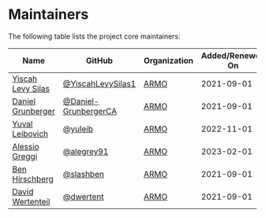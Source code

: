 # Maintainers

The following table lists the project core maintainers:

| Name | GitHub | Organization | Added/Renewed On |
| --- | --- | --- |------------------|
| [Yiscah Levy Silas](https://www.linkedin.com/in/yiscah-levy-silas/) | [@YiscahLevySilas1](https://github.com/YiscahLevySilas1) | [ARMO](https://www.armosec.io/) | 2021-09-01       |
| [Daniel Grunberger](https://www.linkedin.com/in/daniel-grunberger-719685188/) | [@Daniel-GrunbergerCA](https://github.com/Daniel-GrunbergerCA) | [ARMO](https://www.armosec.io/) | 2021-09-01       |
| [Yuval Leibovich](https://www.linkedin.com/in/yuval-leibovich-42ab9661/) | [@yuleib](https://github.com/yuleib) | [ARMO](https://www.armosec.io/) | 2022-11-01       |
| [Alessio Greggi](https://www.linkedin.com/in/alegrey91/) | [@alegrey91](https://github.com/alegrey91) | [ARMO](https://www.armosec.io/) | 2023-02-01       |
| [Ben Hirschberg](https://www.linkedin.com/in/benyamin-ben-hirschberg-66141890) | [@slashben](https://github.com/slashben) | [ARMO](https://www.armosec.io/) | 2021-09-01       |
| [David Wertenteil](https://www.linkedin.com/in/david-wertenteil-0ba277b9) | [@dwertent](https://github.com/dwertent) | [ARMO](https://www.armosec.io/) | 2021-09-01       |
